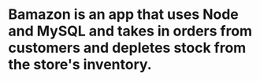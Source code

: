# Bamazon is an app that uses Node and MySQL and takes in orders from customers and depletes stock from the store's inventory.

